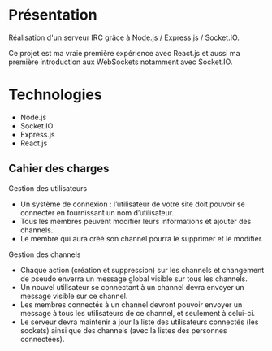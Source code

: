 
# Présentation
Réalisation d'un serveur IRC grâce à Node.js / Express.js / Socket.IO.

Ce projet est ma vraie première expérience avec React.js et aussi ma première introduction aux WebSockets notamment avec Socket.IO.

# Technologies

 - Node.js
 - Socket.IO
 - Express.js
 - React.js

## Cahier des charges

Gestion des utilisateurs
  + Un système de connexion : l’utilisateur de votre site doit pouvoir se connecter en fournissant un nom d’utilisateur.
  + Tous les membres peuvent modifier leurs informations et ajouter des channels.
  + Le membre qui aura créé son channel pourra le supprimer et le modifier.

Gestion des channels
  + Chaque action (création et suppression) sur les channels et changement de pseudo enverra un message global visible sur tous les channels.
  + Un nouvel utilisateur se connectant à un channel devra envoyer un message visible sur ce channel.
  + Les membres connectés à un channel devront pouvoir envoyer un message à tous les utilisateurs de
ce channel, et seulement à celui-ci.
  + Le serveur devra maintenir à jour la liste des utilisateurs connectés (les sockets) ainsi que des channels
(avec la listes des personnes connectées).